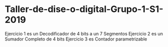 # Taller-de-dise-o-digital-Grupo-1-S1-2019
Ejercicio 1 es un Decodificador de 4 bits a un 7 Segmentos
Ejercicio 2 es un Sumador Completo de 4 bits
Ejercicio 3 es Contador parametrizable
